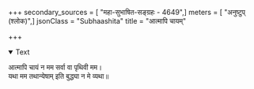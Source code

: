 +++
secondary_sources = [ "महा-सुभाषित-सङ्ग्रहः - 4649",]
meters = [ "अनुष्टुप् (श्लोक)",]
jsonClass = "Subhaashita"
title = "आत्मापि चायम्"

+++

<details open><summary>Text</summary>

आत्मापि चायं न मम सर्वा वा पृथिवी मम।  
यथा मम तथान्येषाम् इति बुद्ध्या न मे व्यथा॥
</details>
